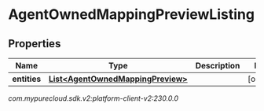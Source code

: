 # AgentOwnedMappingPreviewListing


## Properties

| Name | Type | Description | Notes |
| ------------ | ------------- | ------------- | ------------- |
| **entities** | [**List&lt;AgentOwnedMappingPreview&gt;**](AgentOwnedMappingPreview) |  |  [optional] |




_com.mypurecloud.sdk.v2:platform-client-v2:230.0.0_
